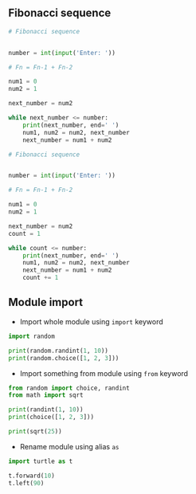 ## Fibonacci sequence

```python
# Fibonacci sequence


number = int(input('Enter: '))

# Fn = Fn-1 + Fn-2

num1 = 0
num2 = 1

next_number = num2

while next_number <= number:
    print(next_number, end=' ')
    num1, num2 = num2, next_number
    next_number = num1 + num2
```

```python
# Fibonacci sequence


number = int(input('Enter: '))

# Fn = Fn-1 + Fn-2

num1 = 0
num2 = 1

next_number = num2
count = 1

while count <= number:
    print(next_number, end=' ')
    num1, num2 = num2, next_number
    next_number = num1 + num2
    count += 1
```

## Module import

- Import whole module using ```import``` keyword

```python
import random

print(random.randint(1, 10))
print(random.choice([1, 2, 3]))
```

- Import something from module using ```from``` keyword

```python
from random import choice, randint
from math import sqrt

print(randint(1, 10))
print(choice([1, 2, 3]))

print(sqrt(25))
```

- Rename module using alias ```as```

```python
import turtle as t

t.forward(10)
t.left(90)
```
